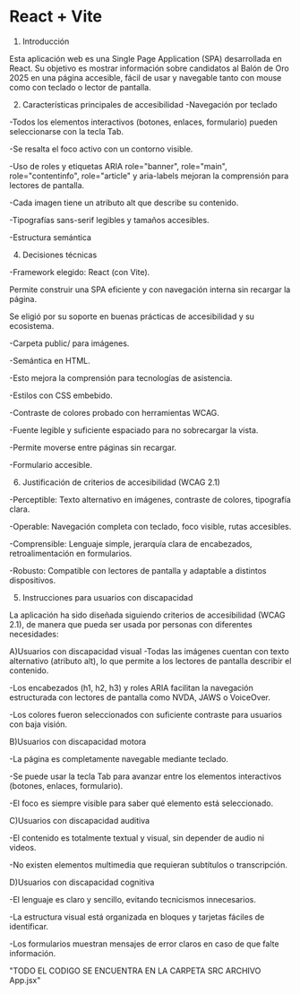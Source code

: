 # React + Vite

1. Introducción

Esta aplicación web es una Single Page Application (SPA) desarrollada en React. Su objetivo es mostrar información sobre candidatos al Balón de Oro 2025 en una página accesible, fácil de usar y navegable tanto con mouse como con teclado o lector de pantalla.

2. Características principales de accesibilidad
-Navegación por teclado

-Todos los elementos interactivos (botones, enlaces, formulario) pueden seleccionarse con la tecla Tab.

-Se resalta el foco activo con un contorno visible.

-Uso de roles y etiquetas ARIA role="banner", role="main", role="contentinfo", role="article" y aria-labels mejoran la comprensión para lectores de pantalla.

-Cada imagen tiene un atributo alt que describe su contenido.

-Tipografías sans-serif legibles y tamaños accesibles.

-Estructura semántica

4. Decisiones técnicas

-Framework elegido: React (con Vite).

Permite construir una SPA eficiente y con navegación interna sin recargar la página.

Se eligió por su soporte en buenas prácticas de accesibilidad y su ecosistema.

-Carpeta public/ para imágenes.

-Semántica en HTML. 

-Esto mejora la comprensión para tecnologías de asistencia.

-Estilos con CSS embebido.

-Contraste de colores probado con herramientas WCAG.

-Fuente legible y suficiente espaciado para no sobrecargar la vista.

-Permite moverse entre páginas sin recargar.

-Formulario accesible.

6. Justificación de criterios de accesibilidad (WCAG 2.1)

-Perceptible: Texto alternativo en imágenes, contraste de colores, tipografía clara.

-Operable: Navegación completa con teclado, foco visible, rutas accesibles.

-Comprensible: Lenguaje simple, jerarquía clara de encabezados, retroalimentación en formularios.

-Robusto: Compatible con lectores de pantalla y adaptable a distintos dispositivos.

5. Instrucciones para usuarios con discapacidad

La aplicación ha sido diseñada siguiendo criterios de accesibilidad (WCAG 2.1), de manera que pueda ser usada por personas con diferentes necesidades:

A)Usuarios con discapacidad visual
-Todas las imágenes cuentan con texto alternativo (atributo alt), lo que permite a los lectores de pantalla describir el contenido.

-Los encabezados (h1, h2, h3) y roles ARIA facilitan la navegación estructurada con lectores de pantalla como NVDA, JAWS o VoiceOver.

-Los colores fueron seleccionados con suficiente contraste para usuarios con baja visión.

B)Usuarios con discapacidad motora

-La página es completamente navegable mediante teclado.

-Se puede usar la tecla Tab para avanzar entre los elementos interactivos (botones, enlaces, formulario).

-El foco es siempre visible para saber qué elemento está seleccionado.

C)Usuarios con discapacidad auditiva

-El contenido es totalmente textual y visual, sin depender de audio ni videos.

-No existen elementos multimedia que requieran subtítulos o transcripción.

D)Usuarios con discapacidad cognitiva

-El lenguaje es claro y sencillo, evitando tecnicismos innecesarios.

-La estructura visual está organizada en bloques y tarjetas fáciles de identificar.

-Los formularios muestran mensajes de error claros en caso de que falte información.


"TODO EL CODIGO SE ENCUENTRA EN LA CARPETA SRC ARCHIVO App.jsx"
